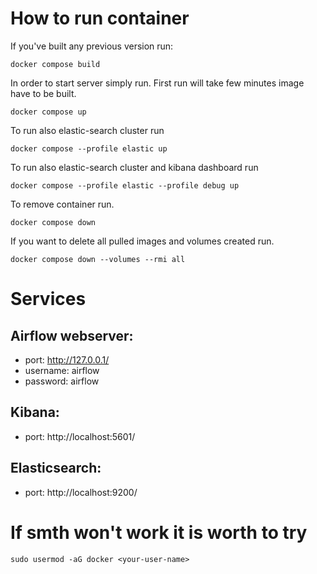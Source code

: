 # How to run container
If you've built any previous version run:
```
docker compose build
```

In order to start server simply run. First run will take few minutes image have to be built.
```
docker compose up
```

To run also elastic-search cluster run
```
docker compose --profile elastic up
```

To run also elastic-search cluster and kibana dashboard run
```
docker compose --profile elastic --profile debug up
```

To remove container run.
```
docker compose down
```

If you want to delete all pulled images and volumes created run.
```
docker compose down --volumes --rmi all
```

# Services
## Airflow webserver: 
- port: http://127.0.0.1/ 
- username: airflow 
- password: airflow 
## Kibana:
- port: http://localhost:5601/ 
## Elasticsearch:
- port: http://localhost:9200/

# If smth won't work it is worth to try
```
sudo usermod -aG docker <your-user-name>
```
